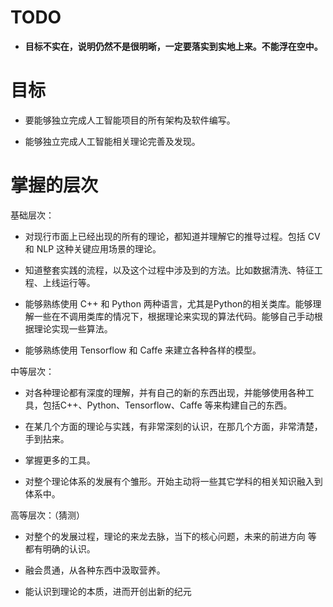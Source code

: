 # TODO

* **目标不实在，说明仍然不是很明晰，一定要落实到实地上来。不能浮在空中。**



# 目标


  * 要能够独立完成人工智能项目的所有架构及软件编写。

  * 能够独立完成人工智能相关理论完善及发现。




# 掌握的层次


基础层次：


  * 对现行市面上已经出现的所有的理论，都知道并理解它的推导过程。包括 CV 和 NLP 这种关键应用场景的理论。

  * 知道整套实践的流程，以及这个过程中涉及到的方法。比如数据清洗、特征工程、上线运行等。

  * 能够熟练使用 C++ 和 Python 两种语言，尤其是Python的相关类库。能够理解一些在不调用类库的情况下，根据理论来实现的算法代码。能够自己手动根据理论实现一些算法。

  * 能够熟练使用 Tensorflow 和 Caffe 来建立各种各样的模型。


中等层次：


  * 对各种理论都有深度的理解，并有自己的新的东西出现，并能够使用各种工具，包括C++、Python、Tensorflow、Caffe 等来构建自己的东西。

  * 在某几个方面的理论与实践，有非常深刻的认识，在那几个方面，非常清楚，手到拈来。

  * 掌握更多的工具。

  * 对整个理论体系的发展有个雏形。开始主动将一些其它学科的相关知识融入到体系中。


高等层次：（猜测）


  * 对整个的发展过程，理论的来龙去脉，当下的核心问题，未来的前进方向 等 都有明确的认识。

  * 融会贯通，从各种东西中汲取营养。

  * 能认识到理论的本质，进而开创出新的纪元





